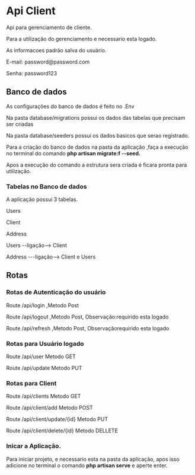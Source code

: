 # Api Client

<p>Api para gerenciamento de cliente.</p>
<p>Para a utilização do gerenciamento e necessario esta logado.</p>
<p>As informacoes padrão salva do usuário.</p>
<p>E-mail: password@password.com</p>
<p>Senha: password123</p>


## Banco de dados

<p>As configurações do banco de dados é feito no .Env</p>
<p>Na pasta database/migrations possui os dados das tabelas que precisam ser criadas</p>
<p>Na pasta database/seeders possui os dados basicos que serao registrado.</p>
<p>Para a criação do banco de dados na pasta da aplicação ,faça a execução no terminal do comando <b>php artisan migrate:f --seed.</b></p>
<p>Apos a execução do comando a estrutura sera criada é ficara pronta para utilização.</p>

### Tabelas no Banco de dados
<p>A aplicação possui 3 tabelas.</p>
<p>Users</p>
<p>Client</p>
<p>Address</p>

<p>Users --ligação--> Client</p>
<p>Address ---ligação--> Client e Users</p>


## Rotas

### Rotas de Autenticação do usuário 

<p>Route /api/login ,Metodo Post</p>
<p>Route /api/logout ,Metodo Post, Observação:requirido esta logado</p>
<p>Route /api/refresh ,Metodo Post, Observaçãorequirido esta logado</p> 

### Rotas para Usuário logado

<p>Route /api/user Metodo GET</p>
<p>Route /api/update Metodo PUT</p>

### Rotas para Client 

<p>Route /api/clients Metodo GET</p>
<p>Route /api/client/add Metodo POST</p>
<p>Route /api/client/update/{id} Metodo PUT</p>
<p>Route /api/client/delete/{id} Metodo DELLETE</p>

### Inicar a Aplicação.

<p>Para iniciar projeto, e necessario esta na pasta da aplicação, apos isso adicione no terminal o comando <b>php artisan serve</b> e aperte enter.</p>
